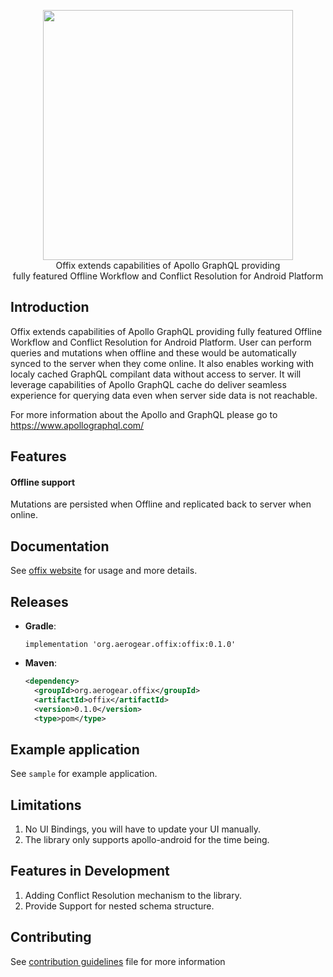 <p align="center">
  <img width="400" src="https://github.com/aerogear/offix/raw/master/resources/logo.png">
  <br/>
  Offix extends capabilities of Apollo GraphQL providing</br>
  fully featured Offline Workflow and Conflict Resolution for Android Platform
</p>


## Introduction

Offix extends capabilities of Apollo GraphQL providing fully featured Offline Workflow and Conflict Resolution for Android Platform. User can perform queries and mutations when offline and these would be automatically synced to the server when they come online. It also enables working with localy cached GraphQL compilant data without access to server. It will leverage capabilities of Apollo GraphQL cache do deliver seamless experience for querying data even when server side data is not reachable.

For more information about the Apollo and GraphQL please go to https://www.apollographql.com/
## Features 

#### Offline support
Mutations are persisted when Offline
and replicated back to server when online.

## Documentation

See [offix website](https://android.offix.dev) for usage and more details.

## Releases

- **Gradle**: </br>

  `implementation 'org.aerogear.offix:offix:0.1.0'`
  
- **Maven**: 
  ```xml
  <dependency>
	<groupId>org.aerogear.offix</groupId>
	<artifactId>offix</artifactId>
	<version>0.1.0</version>
	<type>pom</type>
</dependency>



## Example application

See `sample` for example application.<br/>

## Limitations

1. No UI Bindings, you will have to update your UI manually.
2. The library only supports apollo-android for the time being.

## Features in Development 

1. Adding Conflict Resolution mechanism to the library.
2. Provide Support for nested schema structure.

## Contributing 

See [contribution guidelines](./CONTRIBUTING.md) file for more information


